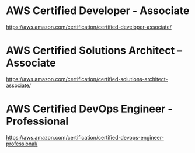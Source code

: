 # AWS Certified Developer - Associate
https://aws.amazon.com/certification/certified-developer-associate/


# AWS Certified Solutions Architect – Associate
https://aws.amazon.com/certification/certified-solutions-architect-associate/


# AWS Certified DevOps Engineer - Professional
https://aws.amazon.com/certification/certified-devops-engineer-professional/
